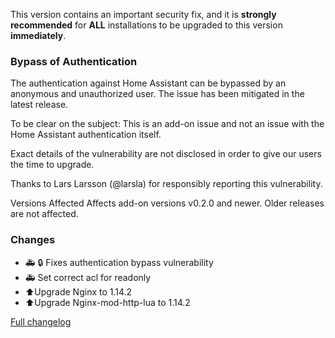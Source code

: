 This version contains an important security fix, and it is **strongly recommended** for **ALL** installations to be upgraded to this version **immediately**.

### Bypass of Authentication

The authentication against Home Assistant can be bypassed by an anonymous and unauthorized user. The issue has been mitigated in the latest release.

To be clear on the subject: This is an add-on issue and not an issue with the Home Assistant authentication itself.

Exact details of the vulnerability are not disclosed in order to give our users the time to upgrade.

Thanks to Lars Larsson (@larsla) for responsibly reporting this vulnerability.

Versions Affected
Affects add-on versions v0.2.0 and newer.
Older releases are not affected.

### Changes

- 🚑 🔒 Fixes authentication bypass vulnerability
- 🚑 Set correct acl for readonly
- ⬆️Upgrade Nginx to 1.14.2
- ⬆️Upgrade Nginx-mod-http-lua to 1.14.2

[Full changelog](https://github.com/hassio-addons/addon-mqtt/compare/v0.2.2...v0.3.0)